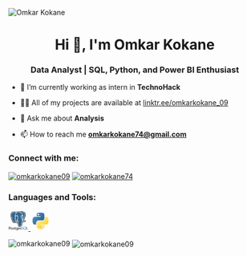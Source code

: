 ![Omkar Kokane](https://github.com/OmkarKokane09/OmkarKokane09/assets/144982429/71852011-7651-4c8d-a925-bcd310be3e69)

<h1 align="center">Hi 👋, I'm Omkar Kokane</h1>
<h3 align="center">Data Analyst | SQL, Python, and Power BI Enthusiast</h3>

- 🔭 I’m currently working as intern in **TechnoHack**

- 👨‍💻 All of my projects are available at [linktr.ee/omkarkokane_09](linktr.ee/omkarkokane_09)

- 💬 Ask me about **Analysis**

- 📫 How to reach me **omkarkokane74@gmail.com**

<h3 align="left">Connect with me:</h3>
<p align="left">
<a href="https://linkedin.com/in/omkarkokane09" target="blank"><img align="center" src="https://raw.githubusercontent.com/rahuldkjain/github-profile-readme-generator/master/src/images/icons/Social/linked-in-alt.svg" alt="omkarkokane09" height="30" width="40" /></a>
<a href="https://www.hackerrank.com/omkarkokane74" target="blank"><img align="center" src="https://raw.githubusercontent.com/rahuldkjain/github-profile-readme-generator/master/src/images/icons/Social/hackerrank.svg" alt="omkarkokane74" height="30" width="40" /></a>
</p>

<h3 align="left">Languages and Tools:</h3>
<p align="left"> <a href="https://www.postgresql.org" target="_blank" rel="noreferrer"> <img src="https://raw.githubusercontent.com/devicons/devicon/master/icons/postgresql/postgresql-original-wordmark.svg" alt="postgresql" width="40" height="40"/> </a> <a href="https://www.python.org" target="_blank" rel="noreferrer"> <img src="https://raw.githubusercontent.com/devicons/devicon/master/icons/python/python-original.svg" alt="python" width="40" height="40"/> </a> </p>

<p><img align="left" src="https://github-readme-stats.vercel.app/api/top-langs?username=omkarkokane09&show_icons=true&locale=en&layout=compact" alt="omkarkokane09" /></p>

<p>&nbsp;<img align="center" src="https://github-readme-stats.vercel.app/api?username=omkarkokane09&show_icons=true&locale=en" alt="omkarkokane09" /></p>
